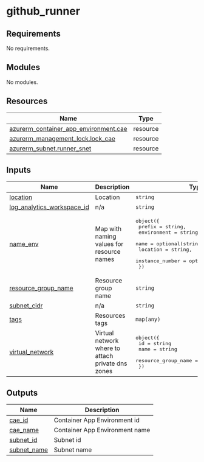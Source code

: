 # github_runner

<!-- BEGIN_TF_DOCS -->
## Requirements

No requirements.

## Modules

No modules.

## Resources

| Name | Type |
|------|------|
| [azurerm_container_app_environment.cae](https://registry.terraform.io/providers/hashicorp/azurerm/latest/docs/resources/container_app_environment) | resource |
| [azurerm_management_lock.lock_cae](https://registry.terraform.io/providers/hashicorp/azurerm/latest/docs/resources/management_lock) | resource |
| [azurerm_subnet.runner_snet](https://registry.terraform.io/providers/hashicorp/azurerm/latest/docs/resources/subnet) | resource |

## Inputs

| Name | Description | Type | Default | Required |
|------|-------------|------|---------|:--------:|
| <a name="input_location"></a> [location](#input\_location) | Location | `string` | n/a | yes |
| <a name="input_log_analytics_workspace_id"></a> [log\_analytics\_workspace\_id](#input\_log\_analytics\_workspace\_id) | n/a | `string` | n/a | yes |
| <a name="input_name_env"></a> [name\_env](#input\_name\_env) | Map with naming values for resource names | <pre>object({<br/>    prefix          = string,<br/>    environment     = string,<br/>    name            = optional(string, "github-runner"),<br/>    location        = string,<br/>    instance_number = optional(number, 1),<br/>  })</pre> | n/a | yes |
| <a name="input_resource_group_name"></a> [resource\_group\_name](#input\_resource\_group\_name) | Resource group name | `string` | n/a | yes |
| <a name="input_subnet_cidr"></a> [subnet\_cidr](#input\_subnet\_cidr) | n/a | `string` | `"10.0.242.0/23"` | no |
| <a name="input_tags"></a> [tags](#input\_tags) | Resources tags | `map(any)` | n/a | yes |
| <a name="input_virtual_network"></a> [virtual\_network](#input\_virtual\_network) | Virtual network where to attach private dns zones | <pre>object({<br/>    id                  = string<br/>    name                = string<br/>    resource_group_name = string<br/>  })</pre> | n/a | yes |

## Outputs

| Name | Description |
|------|-------------|
| <a name="output_cae_id"></a> [cae\_id](#output\_cae\_id) | Container App Environment id |
| <a name="output_cae_name"></a> [cae\_name](#output\_cae\_name) | Container App Environment name |
| <a name="output_subnet_id"></a> [subnet\_id](#output\_subnet\_id) | Subnet id |
| <a name="output_subnet_name"></a> [subnet\_name](#output\_subnet\_name) | Subnet name |
<!-- END_TF_DOCS -->
